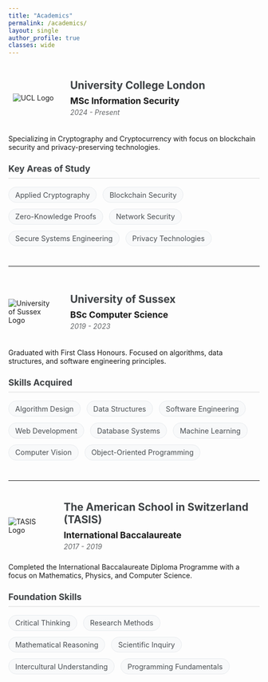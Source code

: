 ```yaml
---
title: "Academics"
permalink: /academics/
layout: single
author_profile: true
classes: wide
---
```


<div class="academics">
  <div class="academic-institution">
    <div class="academic-institution__header">
      <div class="academic-institution__logo">
        <img src="/assets/images/UCL-logo.jpg" alt="UCL Logo">
      </div>
      <div class="academic-institution__title-container">
        <h2 class="academic-institution__title">University College London</h2>
        <p class="academic-institution__degree"><strong>MSc Information Security</strong></p>
        <p class="academic-institution__date">2024 - Present</p>
      </div>
    </div>
    <div class="academic-institution__content">
      <div class="academic-institution__description">
        <p>Specializing in Cryptography and Cryptocurrency with focus on blockchain security and privacy-preserving technologies.</p>
      </div>
      <div class="academic-institution__skills">
        <h3 class="skills-title">Key Areas of Study</h3>
        <div class="skills-grid">
          <div class="skill-tag">Applied Cryptography</div>
          <div class="skill-tag">Blockchain Security</div>
          <div class="skill-tag">Zero-Knowledge Proofs</div>
          <div class="skill-tag">Network Security</div>
          <div class="skill-tag">Secure Systems Engineering</div>
          <div class="skill-tag">Privacy Technologies</div>
        </div>
      </div>
    </div>
  </div>

  <hr class="section-divider">

  <div class="academic-institution">
    <div class="academic-institution__header">
      <div class="academic-institution__logo">
        <img src="/assets/images/sussex-logo.jpg" alt="University of Sussex Logo">
      </div>
      <div class="academic-institution__title-container">
        <h2 class="academic-institution__title">University of Sussex</h2>
        <p class="academic-institution__degree"><strong>BSc Computer Science</strong></p>
        <p class="academic-institution__date">2019 - 2023</p>
      </div>
    </div>
    <div class="academic-institution__content">
      <div class="academic-institution__description">
        <p>Graduated with First Class Honours. Focused on algorithms, data structures, and software engineering principles.</p>
      </div>
      <div class="academic-institution__skills">
        <h3 class="skills-title">Skills Acquired</h3>
        <div class="skills-grid">
          <div class="skill-tag">Algorithm Design</div>
          <div class="skill-tag">Data Structures</div>
          <div class="skill-tag">Software Engineering</div>
          <div class="skill-tag">Web Development</div>
          <div class="skill-tag">Database Systems</div>
          <div class="skill-tag">Machine Learning</div>
          <div class="skill-tag">Computer Vision</div>
          <div class="skill-tag">Object-Oriented Programming</div>
        </div>
      </div>
    </div>
  </div>

  <hr class="section-divider">

  <div class="academic-institution">
    <div class="academic-institution__header">
      <div class="academic-institution__logo">
        <img src="/assets/images/tasis-logo.jpg" alt="TASIS Logo">
      </div>
      <div class="academic-institution__title-container">
        <h2 class="academic-institution__title">The American School in Switzerland (TASIS)</h2>
        <p class="academic-institution__degree"><strong>International Baccalaureate</strong></p>
        <p class="academic-institution__date">2017 - 2019</p>
      </div>
    </div>
    <div class="academic-institution__content">
      <div class="academic-institution__description">
        <p>Completed the International Baccalaureate Diploma Programme with a focus on Mathematics, Physics, and Computer Science.</p>
      </div>
      <div class="academic-institution__skills">
        <h3 class="skills-title">Foundation Skills</h3>
        <div class="skills-grid">
          <div class="skill-tag">Critical Thinking</div>
          <div class="skill-tag">Research Methods</div>
          <div class="skill-tag">Mathematical Reasoning</div>
          <div class="skill-tag">Scientific Inquiry</div>
          <div class="skill-tag">Intercultural Understanding</div>
          <div class="skill-tag">Programming Fundamentals</div>
        </div>
      </div>
    </div>
  </div>
</div>

<style>
  .academics {
    margin: 2rem 0;
  }
  
  .academic-institution {
    margin-bottom: 2rem;
  }
  
  .academic-institution__header {
    display: flex;
    align-items: center;
    margin-bottom: 1.5rem;
  }
  
  .academic-institution__logo {
    width: 100px;
    height: 100px;
    margin-right: 1.5rem;
    display: flex;
    align-items: center;
    justify-content: center;
  }
  
  .academic-institution__logo img {
    max-width: 100%;
    max-height: 100%;
    object-fit: contain;
  }
  
  .academic-institution__title {
    margin: 0 0 0.5rem 0;
    color: #3d4144;
  }
  
  .academic-institution__degree {
    margin: 0;
    font-size: 1.1rem;
  }
  
  .academic-institution__date {
    margin: 0.25rem 0 0 0;
    font-style: italic;
    color: #646769;
  }
  
  .academic-institution__description {
    margin-bottom: 1.5rem;
  }
  
  .skills-title {
    margin: 0 0 1rem 0;
    font-size: 1.1rem;
    color: #3d4144;
    border-bottom: 2px solid #eaeaea;
    padding-bottom: 0.5rem;
  }
  
  .skills-grid {
    display: flex;
    flex-wrap: wrap;
    gap: 0.75rem;
  }
  
  .skill-tag {
    background-color: #f8f9fa;
    border: 1px solid #e9ecef;
    border-radius: 20px;
    padding: 0.4rem 0.8rem;
    font-size: 0.9rem;
    color: #494e52;
    transition: all 0.2s ease;
  }
  
  .skill-tag:hover {
    background-color: #494e52;
    color: white;
    transform: translateY(-2px);
  }
  
  .section-divider {
    margin: 2.5rem 0;
    border: 0;
    height: 1px;
    background-image: linear-gradient(to right, rgba(0, 0, 0, 0), rgba(0, 0, 0, 0.1), rgba(0, 0, 0, 0));
  }
</style>
